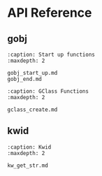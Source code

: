 # API Reference


## **gobj**


```{toctree}
:caption: Start up functions
:maxdepth: 2

gobj_start_up.md
gobj_end.md

```

```{toctree}
:caption: GClass Functions
:maxdepth: 2

gclass_create.md

```

## **kwid**


```{toctree}
:caption: Kwid
:maxdepth: 2

kw_get_str.md

```
